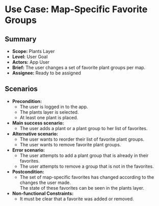 # Use Case: Map-Specific Favorite Groups

## Summary

- **Scope:** Plants Layer
- **Level:** User Goal
- **Actors:** App User
- **Brief:** The user changes a set of favorite plant groups per map.
- **Assignee:** Ready to be assigned

## Scenarios

- **Precondition:**
  - The user is logged in to the app.
  - The plants layer is selected.
  - At least one plant is placed.
- **Main success scenario:**
  - The user adds a plant or a plant group to her list of favorites.
- **Alternative scenario:**
  - The user wants to reorder their list of favorite plant groups.
  - The user wants to remove favorite plant groups.
- **Error scenario:**
  - The user attempts to add a plant group that is already in their favorites.
  - The user attempts to remove a group that is not in the favorites.
- **Postcondition:**
  - The set of map-specific favorites has changed according to the changes the user made.  
    The state of these favorites can be seen in the plants layer.
- **Non-functional Constraints:**
  - It must be clear that a favorite was added or removed.
